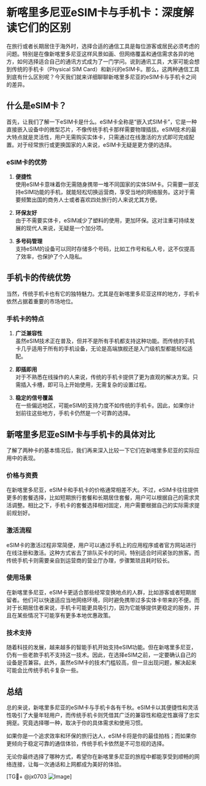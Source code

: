 # 新喀里多尼亚eSIM卡与手机卡：深度解读它们的区别

在旅行或者长期居住于海外时，选择合适的通信工具是每位游客或居民必须考虑的问题。特别是在像新喀里多尼亚这样风景如画、但网络覆盖和通信需求各异的地方，如何选择适合自己的通讯方式成为了一门学问。说到通讯工具，大家可能会想到传统的手机卡（Physical SIM Card）和新兴的eSIM卡。那么，这两种通信工具到底有什么区别呢？今天我们就来详细聊聊新喀里多尼亚的eSIM卡与手机卡之间的差异。

## 什么是eSIM卡？

首先，让我们了解一下eSIM卡是什么。eSIM卡全称是“嵌入式SIM卡”，它是一种直接嵌入设备中的微型芯片，不像传统手机卡那样需要物理插拔。eSIM技术的最大特点就是灵活性，用户无需购买实体卡，只需通过在线激活的方式即可完成配置。对于经常旅行或更换国家的人来说，eSIM卡无疑是更方便的选择。

### eSIM卡的优势

1. **便捷性**  
   使用eSIM卡意味着你无需随身携带一堆不同国家的实体SIM卡。只需要一部支持eSIM功能的手机，就能轻松切换运营商，享受当地的网络服务。这对于需要频繁出国的商务人士或者喜欢四处旅行的人来说尤其方便。

2. **环保友好**  
   由于不需要实体卡，eSIM减少了塑料的使用，更加环保。这对注重可持续发展的现代人来说，无疑是一个加分项。

3. **多号码管理**  
   支持eSIM的设备可以同时存储多个号码，比如工作号和私人号，这不仅提高了效率，也保护了个人隐私。

## 手机卡的传统优势

当然，传统手机卡也有它的独特魅力。尤其是在新喀里多尼亚这样的地方，手机卡依然占据着重要的市场地位。

### 手机卡的特点

1. **广泛兼容性**  
   虽然eSIM技术正在普及，但并不是所有手机都支持这种功能。而传统的手机卡几乎适用于所有的手机设备，无论是高端旗舰还是入门级机型都能轻松适配。

2. **即插即用**  
   对于不熟悉在线操作的人来说，传统的手机卡提供了更为直观的解决方案。只需插入卡槽，即可马上开始使用，无需复杂的设置过程。

3. **稳定的信号覆盖**  
   在一些偏远地区，可能eSIM的支持力度不如传统的手机卡。因此，如果你计划前往这些地方，手机卡仍然是一个可靠的选择。

## 新喀里多尼亚eSIM卡与手机卡的具体对比

了解了两种卡的基本情况后，我们再来深入比较一下它们在新喀里多尼亚的实际应用中的表现。

### 价格与资费

在新喀里多尼亚，eSIM卡和手机卡的价格通常相差不大。不过，eSIM卡往往提供更多的套餐选择，比如短期旅行套餐和长期居住套餐，用户可以根据自己的需求灵活调整。相比之下，手机卡的套餐选择相对固定，用户需要根据自己的实际需求提前规划好。

### 激活流程

eSIM卡的激活过程非常简便，用户可以通过手机上的应用程序或者官方网站进行在线注册和激活。这种方式省去了排队买卡的时间，特别适合时间紧张的旅客。而传统手机卡则需要亲自到运营商的营业厅办理，步骤繁琐且耗时较长。

### 使用场景

在新喀里多尼亚，eSIM卡更适合那些经常变换地点的人群，比如游客或者短期居留者。他们可以快速适应当地网络环境，同时避免携带过多实体卡带来的不便。而对于长期居住者来说，手机卡可能更具吸引力，因为它能够提供更稳定的服务，并且在某些情况下可能享有更多本地优惠政策。

### 技术支持

随着科技的发展，越来越多的智能手机开始支持eSIM功能。但在新喀里多尼亚，仍有一些老款手机不支持这一技术。因此，在选择eSIM之前，一定要确认自己的设备是否兼容。此外，虽然eSIM卡的技术门槛较高，但一旦出现问题，解决起来可能会比传统手机卡复杂一些。

## 总结

总的来说，新喀里多尼亚的eSIM卡与手机卡各有千秋。eSIM卡以其便捷性和灵活性吸引了大量年轻用户，而传统手机卡则凭借其广泛的兼容性和稳定性赢得了忠实拥趸。究竟选择哪一种，取决于你的具体需求和使用习惯。

如果你是一个追求效率和环保的旅行达人，eSIM卡将是你的最佳拍档；而如果你更倾向于稳定可靠的通信体验，传统手机卡依然是不可忽视的选择。

无论你最终选择了哪种方式，希望你在新喀里多尼亚的旅程中都能享受到顺畅的网络连接，让每一次通话和上网都成为美好的体验。

[TG💪+ @jx0703 ![Image](https://github.com/user-attachments/assets/dbca1d08-cadb-493c-b0ec-ad6f7a83f270)]